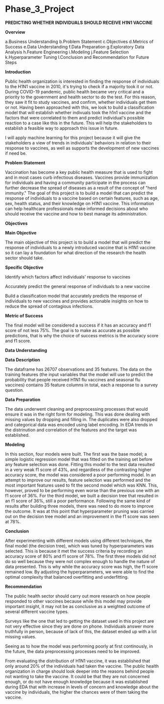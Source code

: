# Phase_3_Project

**PREDICTING WHETHER INDIVIDUALS SHOULD RECEIVE H1N1 VACCINE**


**Overview**


a.Business Understanding
b.Problem Statement
c.Objectives
d.Metrics of Success
e.Data Understanding
f.Data Preparation
g.Exploratory Data Analysis
h.Feature Engineering
i.Modeling
j.Feature Selection
k.Hyperparameter Tuning
l.Conclusion and Recommendation for Future Steps

**Introduction**

Public health organization is interested in finding the response of individuals to the H1N1 vaccine in 2010, it's trying to check if a majority took it or not. During COVID-19 pandemic, public health  became very critical and a priority to the government and health sector to do the test. For this reason, they saw it fit to study vaccines, and confirm, whether individuals get them or not. Having been approached with this, we look to build a classification model that will establish whether indivuals took the h1n1 vaccine and the factors that were correlated to them and predict individual's possible reaction to a case like this in the future. This will help the stakeholders to establish a feasible way to approach this issue in future.

I will apply machine learning for this project because it will give the stakeholders a view of trends in individuals' behaviors in relation to their response to vaccines, as well as supports the development of new vaccines if need be.

**Problem Statement**

Vaccination has become a key public health measure that is used to fight and in most cases curb infectious diseases. Vaccines provide immunization for individuals and having a community participate in the process can further decrease the spread of diseases as a result of the concept of "herd immunity."
The goal of this project is to build a model that can predict the response of individuals to a vaccine based on certain features, such as age, sex, health status, and their knowledge on H1N1 vaccine. This information can help healthcare professionals make informed decisions about who should receive the vaccine and how to best manage its administration.

**Objectives**

**Main Objective**

The main objective of this project is to build a model that will predict the response of individuals to a newly introduced vaccine that is H1N1 vaccine so it can lay a foundation for what direction of the research the health sector should take.

**Specific Objective**

Identify which factors affect individuals' response to vaccines

Accurately predict the general response of individuals to a new vaccine

Build a classification model that accurately predicts the response of individuals to new vaccines and provides actionable insights on how to reduce the spread of contagious infections.

**Metric of Success**

The final model will be considered a success if it has an accuracy and f1 score of not less 75%. The goal is to make as accurate as possible predictions, that is why the choice of success metrics is the accuracy score and f1 score.

**Data Understanding**

**Data Description**

The dataframe has 26707 observations and 35 features. The data on the training features (the input variables that the model will use to predict the probability that people received H1N1 flu vaccines and seasonal flu vaccines) contains 35 feature columns in total, each a response to a survey question.

**Data Preparation**


The data underwent cleaning and preprocessing processes that would ensure it was in the right form for modeling. This was done dealing with missing values by dropping and filling in. The duplicates were also dropped and categorical data was encoded using label encoding. In EDA trends in the distrinution and correlation of the features and the target was established.

**Modeling**

In this section, four models were built. The first was the base model; a simple logistic regression model that was fitted on the training set before any feature selection was done. Fitting this model to the test data resulted in a very weak f1 score of 43%, and regardless of the contrasting higher accuracy score, the model was considered a poor performing model. In an attempt to improve our results, feature selection was performed and the most important features used to fit the second model which was KNN. This, however, proved to be performing even worse than the previous one with an f1 score of 36%. For the third model, we built a decision tree that resulted in an f1 score of 36%, still a poor performance. Following the same kind of results after building three models, there was need to do more to improve the outcome. It was at this point that hyperparameter pruning was carried out on the decision tree model and an improvement in the f1 score was seen at 78%.

**Conclusion**

After experimenting with different models using different techniques, the final model (the decision tree), which was tuned by hyperparameters was selected. This is because it met the success criteria by recording an accuracy score of 80% and f1 score of 78%. The first three models did not do so well because they were not complex enough to handle the nature of data presented. This is why while the accuracy score was high, the f1 score remained low. By adjusting the hyperparameters, we were able to find the optimal complexity that balanced overfitting and underfitting. 

**Recommendation**

The public health sector should carry out more research on how people responded to other vaccines because while this model may provide important insight, it may not be as conclusive as a weighted outcome of several different vaccine types.

Surveys like the one that led to getting the dataset used in this project are not very effective since they are done on phone. Individuals answer more truthfully in person, because of lack of this, the dataset ended up with a lot missing values.

Seeing as to how the model was performing poorly at first continously, in the future, the data preprocessing processes need to be improved.

From evaluating the distribution of H1N1 vaccine, it was established that only around 20% of the individuals had taken the vaccine. The public health organization in charge should look deeper into the reasons behind people not wanting to take the vaccine. It could be that they are not concerned enough, or do not have enough knowledge because it was established during EDA that with increase in levels of concern and knowledge about the vaccine by individuals, the higher the chances were of them taking the vaccine.






